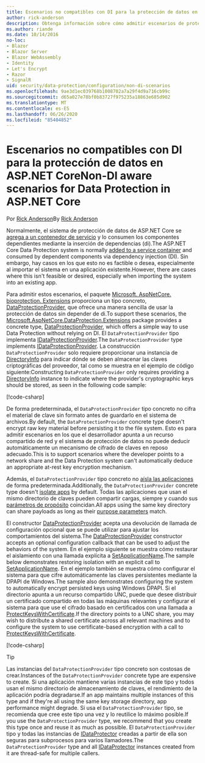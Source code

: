 ```yaml
---
title: Escenarios no compatibles con DI para la protección de datos en ASP.NET Core
author: rick-anderson
description: Obtenga información sobre cómo admitir escenarios de protección de datos en los que no se puede o no se desea usar un servicio proporcionado por la inserción de dependencias.
ms.author: riande
ms.date: 10/14/2016
no-loc:
- Blazor
- Blazor Server
- Blazor WebAssembly
- Identity
- Let's Encrypt
- Razor
- SignalR
uid: security/data-protection/configuration/non-di-scenarios
ms.openlocfilehash: 9ae3d1ec039768b1008702a7a29f4d9a716cb99c
ms.sourcegitcommit: d65a027e78bf0b83727f975235a18863e685d902
ms.translationtype: MT
ms.contentlocale: es-ES
ms.lasthandoff: 06/26/2020
ms.locfileid: "85404852"
---
```

# <a name="non-di-aware-scenarios-for-data-protection-in-aspnet-core"></a><span data-ttu-id="6b7fe-103">Escenarios no compatibles con DI para la protección de datos en ASP.NET Core</span><span class="sxs-lookup"><span data-stu-id="6b7fe-103">Non-DI aware scenarios for Data Protection in ASP.NET Core</span></span>

<span data-ttu-id="6b7fe-104">Por [Rick Anderson](https://twitter.com/RickAndMSFT)</span><span class="sxs-lookup"><span data-stu-id="6b7fe-104">By [Rick Anderson](https://twitter.com/RickAndMSFT)</span></span>

<span data-ttu-id="6b7fe-105">Normalmente, el sistema de protección de datos de ASP.NET Core se [agrega a un contenedor de servicio](xref:security/data-protection/consumer-apis/overview) y lo consumen los componentes dependientes mediante la inserción de dependencias (di).</span><span class="sxs-lookup"><span data-stu-id="6b7fe-105">The ASP.NET Core Data Protection system is normally [added to a service container](xref:security/data-protection/consumer-apis/overview) and consumed by dependent components via dependency injection (DI).</span></span> <span data-ttu-id="6b7fe-106">Sin embargo, hay casos en los que esto no es factible o desea, especialmente al importar el sistema en una aplicación existente.</span><span class="sxs-lookup"><span data-stu-id="6b7fe-106">However, there are cases where this isn't feasible or desired, especially when importing the system into an existing app.</span></span>

<span data-ttu-id="6b7fe-107">Para admitir estos escenarios, el paquete [Microsoft. AspNetCore. bioprotection. Extensions](https://www.nuget.org/packages/Microsoft.AspNetCore.DataProtection.Extensions/) proporciona un tipo concreto, [DataProtectionProvider](/dotnet/api/Microsoft.AspNetCore.DataProtection.DataProtectionProvider), que ofrece una manera sencilla de usar la protección de datos sin depender de di.</span><span class="sxs-lookup"><span data-stu-id="6b7fe-107">To support these scenarios, the [Microsoft.AspNetCore.DataProtection.Extensions](https://www.nuget.org/packages/Microsoft.AspNetCore.DataProtection.Extensions/) package provides a concrete type, [DataProtectionProvider](/dotnet/api/Microsoft.AspNetCore.DataProtection.DataProtectionProvider), which offers a simple way to use Data Protection without relying on DI.</span></span> <span data-ttu-id="6b7fe-108">El `DataProtectionProvider` tipo implementa [IDataProtectionProvider](/dotnet/api/microsoft.aspnetcore.dataprotection.idataprotectionprovider).</span><span class="sxs-lookup"><span data-stu-id="6b7fe-108">The `DataProtectionProvider` type implements [IDataProtectionProvider](/dotnet/api/microsoft.aspnetcore.dataprotection.idataprotectionprovider).</span></span> <span data-ttu-id="6b7fe-109">La construcción `DataProtectionProvider` solo requiere proporcionar una instancia de [DirectoryInfo](/dotnet/api/system.io.directoryinfo) para indicar dónde se deben almacenar las claves criptográficas del proveedor, tal como se muestra en el ejemplo de código siguiente:</span><span class="sxs-lookup"><span data-stu-id="6b7fe-109">Constructing `DataProtectionProvider` only requires providing a [DirectoryInfo](/dotnet/api/system.io.directoryinfo) instance to indicate where the provider's cryptographic keys should be stored, as seen in the following code sample:</span></span>

[!code-csharp[](non-di-scenarios/_static/nodisample1.cs)]

<span data-ttu-id="6b7fe-110">De forma predeterminada, el `DataProtectionProvider` tipo concreto no cifra el material de clave sin formato antes de guardarlo en el sistema de archivos.</span><span class="sxs-lookup"><span data-stu-id="6b7fe-110">By default, the `DataProtectionProvider` concrete type doesn't encrypt raw key material before persisting it to the file system.</span></span> <span data-ttu-id="6b7fe-111">Esto es para admitir escenarios en los que el desarrollador apunta a un recurso compartido de red y el sistema de protección de datos no puede deducir automáticamente un mecanismo de cifrado de claves en reposo adecuado.</span><span class="sxs-lookup"><span data-stu-id="6b7fe-111">This is to support scenarios where the developer points to a network share and the Data Protection system can't automatically deduce an appropriate at-rest key encryption mechanism.</span></span>

<span data-ttu-id="6b7fe-112">Además, el `DataProtectionProvider` tipo concreto no [aísla las aplicaciones](xref:security/data-protection/configuration/overview#per-application-isolation) de forma predeterminada.</span><span class="sxs-lookup"><span data-stu-id="6b7fe-112">Additionally, the `DataProtectionProvider` concrete type doesn't [isolate apps](xref:security/data-protection/configuration/overview#per-application-isolation) by default.</span></span> <span data-ttu-id="6b7fe-113">Todas las aplicaciones que usan el mismo directorio de claves pueden compartir cargas, siempre y cuando sus [parámetros de propósito](xref:security/data-protection/consumer-apis/purpose-strings) coincidan.</span><span class="sxs-lookup"><span data-stu-id="6b7fe-113">All apps using the same key directory can share payloads as long as their [purpose parameters](xref:security/data-protection/consumer-apis/purpose-strings) match.</span></span>

<span data-ttu-id="6b7fe-114">El constructor [DataProtectionProvider](/dotnet/api/microsoft.aspnetcore.dataprotection.dataprotectionprovider) acepta una devolución de llamada de configuración opcional que se puede utilizar para ajustar los comportamientos del sistema.</span><span class="sxs-lookup"><span data-stu-id="6b7fe-114">The [DataProtectionProvider](/dotnet/api/microsoft.aspnetcore.dataprotection.dataprotectionprovider) constructor accepts an optional configuration callback that can be used to adjust the behaviors of the system.</span></span> <span data-ttu-id="6b7fe-115">En el ejemplo siguiente se muestra cómo restaurar el aislamiento con una llamada explícita a [SetApplicationName](/dotnet/api/microsoft.aspnetcore.dataprotection.dataprotectionbuilderextensions.setapplicationname).</span><span class="sxs-lookup"><span data-stu-id="6b7fe-115">The sample below demonstrates restoring isolation with an explicit call to [SetApplicationName](/dotnet/api/microsoft.aspnetcore.dataprotection.dataprotectionbuilderextensions.setapplicationname).</span></span> <span data-ttu-id="6b7fe-116">En el ejemplo también se muestra cómo configurar el sistema para que cifre automáticamente las claves persistentes mediante la DPAPI de Windows.</span><span class="sxs-lookup"><span data-stu-id="6b7fe-116">The sample also demonstrates configuring the system to automatically encrypt persisted keys using Windows DPAPI.</span></span> <span data-ttu-id="6b7fe-117">Si el directorio apunta a un recurso compartido UNC, puede que desee distribuir un certificado compartido en todas las máquinas relevantes y configurar el sistema para que use el cifrado basado en certificados con una llamada a [ProtectKeysWithCertificate](/dotnet/api/microsoft.aspnetcore.dataprotection.dataprotectionbuilderextensions.protectkeyswithcertificate).</span><span class="sxs-lookup"><span data-stu-id="6b7fe-117">If the directory points to a UNC share, you may wish to distribute a shared certificate across all relevant machines and to configure the system to use certificate-based encryption with a call to [ProtectKeysWithCertificate](/dotnet/api/microsoft.aspnetcore.dataprotection.dataprotectionbuilderextensions.protectkeyswithcertificate).</span></span>

[!code-csharp[](non-di-scenarios/_static/nodisample2.cs)]

> [!TIP]
> <span data-ttu-id="6b7fe-118">Las instancias del `DataProtectionProvider` tipo concreto son costosas de crear.</span><span class="sxs-lookup"><span data-stu-id="6b7fe-118">Instances of the `DataProtectionProvider` concrete type are expensive to create.</span></span> <span data-ttu-id="6b7fe-119">Si una aplicación mantiene varias instancias de este tipo y todos usan el mismo directorio de almacenamiento de claves, el rendimiento de la aplicación podría degradarse.</span><span class="sxs-lookup"><span data-stu-id="6b7fe-119">If an app maintains multiple instances of this type and if they're all using the same key storage directory, app performance might degrade.</span></span> <span data-ttu-id="6b7fe-120">Si usa el `DataProtectionProvider` tipo, se recomienda que cree este tipo una vez y lo reutilice lo máximo posible.</span><span class="sxs-lookup"><span data-stu-id="6b7fe-120">If you use the `DataProtectionProvider` type, we recommend that you create this type once and reuse it as much as possible.</span></span> <span data-ttu-id="6b7fe-121">El `DataProtectionProvider` tipo y todas las instancias de [IDataProtector](/dotnet/api/microsoft.aspnetcore.dataprotection.idataprotector) creadas a partir de ella son seguras para subprocesos para varios llamadores.</span><span class="sxs-lookup"><span data-stu-id="6b7fe-121">The `DataProtectionProvider` type and all [IDataProtector](/dotnet/api/microsoft.aspnetcore.dataprotection.idataprotector) instances created from it are thread-safe for multiple callers.</span></span>
